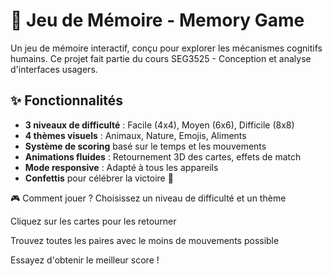 # 🧠 Jeu de Mémoire - Memory Game

Un jeu de mémoire interactif, conçu pour explorer les mécanismes cognitifs humains. Ce projet fait partie du cours SEG3525 - Conception et analyse d'interfaces usagers.


## ✨ Fonctionnalités

- **3 niveaux de difficulté** : Facile (4x4), Moyen (6x6), Difficile (8x8)
- **4 thèmes visuels** : Animaux, Nature, Emojis, Aliments
- **Système de scoring** basé sur le temps et les mouvements
- **Animations fluides** : Retournement 3D des cartes, effets de match
- **Mode responsive** : Adapté à tous les appareils
- **Confettis** pour célébrer la victoire 🎉

🎮 Comment jouer ?
Choisissez un niveau de difficulté et un thème

Cliquez sur les cartes pour les retourner

Trouvez toutes les paires avec le moins de mouvements possible

Essayez d'obtenir le meilleur score !

